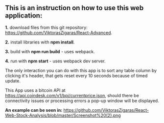 
## This is an instruction on how to use this web application:

**1.** download files from this git repository: https://github.com/ViktorasZigaras/React-Advanced.

**2.** install libraries with **npm install**.

**3.** build with **npm run build** - uses webpack.

**4.** run with **npm start** - uses webpack dev server.

The only interaction you can do with this app is to sort any table column by clicking it's header, that gets reset every 10 seconds because of timed update. 

This App uses a bitcoin API at https://api.coindesk.com/v1/bpi/currentprice.json, should there be connectivity issues or processing errors a pop-up window will be displayed.

**An example can be seen in:** https://github.com/ViktorasZigaras/React-Web-Stock-Analysis/blob/master/Screenshot%20(2).png
